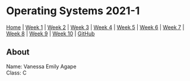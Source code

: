 # Operating Systems 2021-1

[Home]() |
[Week 1](W01) |
[Week 2](W02) |
[Week 3](W03) |
[Week 4](W04) |
[Week 5](W05) |
[Week 6](W06) |
[Week 7](W07) |
[Week 8](W08) |
[Week 9](W09) |
[Week 10](W10) |
[GitHub](https://github.com/blopblipblap/os211)

##  About

Name: Vanessa Emily Agape<br>
Class: C
